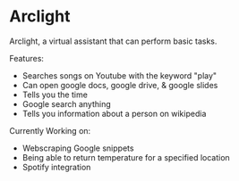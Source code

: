 # Arclight
Arclight, a virtual assistant that can perform basic tasks.

Features:
- Searches songs on Youtube with the keyword "play"
- Can open google docs, google drive, & google slides
- Tells you the time
- Google search anything
- Tells you information about a person on wikipedia

Currently Working on:
- Webscraping Google snippets
- Being able to return temperature for a specified location
- Spotify integration
